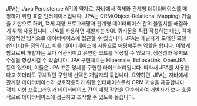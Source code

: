 JPA는 Java Persistence API의 약자로, 자바에서 객체와 관계형 데이터베이스를 매핑하기 위한 표준 인터페이스입니다. 
JPA는 ORM(Object-Relational Mapping) 기술을 기반으로 하며, 객체 지향 프로그래밍과 관계형 데이터베이스 간의 불일치를 해결하기 위해 사용됩니다. 
JPA를 사용하면 개발자는 SQL 쿼리문을 직접 작성하는 대신, 객체 지향적인 방식으로 데이터베이스에 접근할 수 있습니다. 
JPA는 개발자가 도메인 모델(엔티티)을 정의하고, 이를 데이터베이스에 자동으로 매핑해주는 역할을 합니다. 
이렇게 함으로써 개발자는 보다 직관적이고 유연한 코드를 작성할 수 있으며, 생산성과 유지보수성을 향상시킬 수 있습니다. 
JPA 구현체로는 Hibernate, EclipseLink, OpenJPA 등이 있으며, 이들은 JPA 표준 명세를 구현한 라이브러리입니다. 
따라서 JPA를 사용한다고 하더라도 구체적인 구현체 선택은 개발자의 몫입니다. 
요약하면, JPA는 자바에서 관계형 데이터베이스와 상호작용하기 위한 인터페이스로서 ORM 기술을 제공합니다. 
객체 지향 프로그래밍과 데이터베이스 간의 매핑 작업을 단순화하여 개발자가 보다 효율적으로 데이터베이스에 접근하고 조작할 수 있도록 돕습니다.